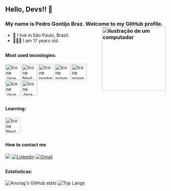 ## Hello, Devs!! 👋
### My name is Pedro Gontijo Braz. Welcome to my GitHub profile. <img src="https://raw.githubusercontent.com/MicaelliMedeiros/micaellimedeiros/master/image/computer-illustration.png" alt="ilustração de um computador" min-width="200px" max-width="200px" width="200px" align="right">

- 🔰  I live in São Paulo, Brazil.
- 💁🏽‍♂️  I am 17 years old.
##

#### Most used tecnologies:
[<img height="48px" width="48px" alt="Icone Java" src="https://skillicons.dev/icons?i=java"/>](https://dev.java/learn/)
[<img height="48px" width="48px" alt="Icone Next" src="https://skillicons.dev/icons?i=spring"/>](https://nextjs.org/)
[<img height="48px" width="48px" alt="Icone postgres" src="https://skillicons.dev/icons?i=docker"/>](https://www.postgresql.org/docs/)
[<img height="48px" width="48px" alt="Icone prisma" src="https://skillicons.dev/icons?i=mysql"/>](https://www.prisma.io/docs)
[<img height="48px" width="48px" alt="Icone prisma" src="https://skillicons.dev/icons?i=debian"/>](https://www.prisma.io/docs)
[<img height="48px" width="48px" alt="Icone Java" src="https://skillicons.dev/icons?i=vitest"/>](https://dev.java/learn/)
[<img height="48px" width="48px" alt="Icone Java" src="https://skillicons.dev/icons?i=idea"/>](https://dev.java/learn/)
##

#### Learning:
[<img height="48px" width="48px" alt="Icone Next" src="https://skillicons.dev/icons?i=astro"/>](https://nextjs.org/)
##

#### How to contact me
<a href="https://www.instagram.com/pedr0_br4z/" target="_blank"><img src="https://img.shields.io/badge/-Instagram-%23E4405F?style=for-the-badge&logo=instagram&logoColor=white" target="_blank"></a>
[<img alt="Linkedin" src="https://img.shields.io/badge/-linkedin-%230077B5?style=for-the-badge&logo=linkedin&logoColor=white"/>](https://www.linkedin.com/in/pedro-gontijo-braz-7b6014268/)
<a href="mailto:contatopedrogbraz@gmail.com" target="_blank"><img alt="Gmail" src="https://img.shields.io/badge/Gmail-D14836?style=for-the-badge&logo=gmail&logoColor=white" /></a>
##

#### Estatísticas:

![Anurag's GitHub stats](https://github-readme-stats.vercel.app/api?username=pedrogbraz&show_icons=true&theme=dracula)
![Top Langs](https://github-readme-stats.vercel.app/api/top-langs/?username=pedrogbraz&layout=compact&theme=dracula)





